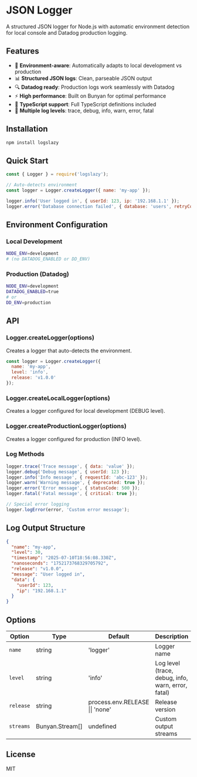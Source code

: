 # JSON Logger

A structured JSON logger for Node.js with automatic environment detection for local console and Datadog production logging.

## Features

- 🚀 **Environment-aware**: Automatically adapts to local development vs production
- 📊 **Structured JSON logs**: Clean, parseable JSON output
- 🔍 **Datadog ready**: Production logs work seamlessly with Datadog
- ⚡ **High performance**: Built on Bunyan for optimal performance
- 🎯 **TypeScript support**: Full TypeScript definitions included
- 📝 **Multiple log levels**: trace, debug, info, warn, error, fatal

## Installation

```bash
npm install logslazy
```

## Quick Start

```javascript
const { Logger } = require('logslazy');

// Auto-detects environment
const logger = Logger.createLogger({ name: 'my-app' });

logger.info('User logged in', { userId: 123, ip: '192.168.1.1' });
logger.error('Database connection failed', { database: 'users', retryCount: 3 });
```

## Environment Configuration

### Local Development
```bash
NODE_ENV=development
# (no DATADOG_ENABLED or DD_ENV)
```

### Production (Datadog)
```bash
NODE_ENV=development
DATADOG_ENABLED=true
# or
DD_ENV=production
```

## API

### Logger.createLogger(options)
Creates a logger that auto-detects the environment.

```javascript
const logger = Logger.createLogger({
  name: 'my-app',
  level: 'info',
  release: 'v1.0.0'
});
```

### Logger.createLocalLogger(options)
Creates a logger configured for local development (DEBUG level).

### Logger.createProductionLogger(options)
Creates a logger configured for production (INFO level).

### Log Methods

```javascript
logger.trace('Trace message', { data: 'value' });
logger.debug('Debug message', { userId: 123 });
logger.info('Info message', { requestId: 'abc-123' });
logger.warn('Warning message', { deprecated: true });
logger.error('Error message', { statusCode: 500 });
logger.fatal('Fatal message', { critical: true });

// Special error logging
logger.logError(error, 'Custom error message');
```

## Log Output Structure

```json
{
  "name": "my-app",
  "level": 30,
  "timestamp": "2025-07-10T18:56:08.330Z",
  "nanoseconds": "1752173768329705792",
  "release": "v1.0.0",
  "message": "User logged in",
  "data": {
    "userId": 123,
    "ip": "192.168.1.1"
  }
}
```

## Options

| Option | Type | Default | Description |
|--------|------|---------|-------------|
| `name` | string | 'logger' | Logger name |
| `level` | string | 'info' | Log level (trace, debug, info, warn, error, fatal) |
| `release` | string | process.env.RELEASE \|\| 'none' | Release version |
| `streams` | Bunyan.Stream[] | undefined | Custom output streams |

## License

MIT 